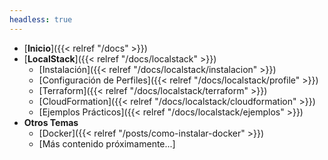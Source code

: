 ```yaml
---
headless: true
---
```


- [**Inicio**]({{< relref "/docs" >}})
- [**LocalStack**]({{< relref "/docs/localstack" >}})
  - [Instalación]({{< relref "/docs/localstack/instalacion" >}})
  - [Configuración de Perfiles]({{< relref "/docs/localstack/profile" >}})
  - [Terraform]({{< relref "/docs/localstack/terraform" >}})
  - [CloudFormation]({{< relref "/docs/localstack/cloudformation" >}})
  - [Ejemplos Prácticos]({{< relref "/docs/localstack/ejemplos" >}})
- **Otros Temas**
  - [Docker]({{< relref "/posts/como-instalar-docker" >}})
  - [Más contenido próximamente...]
